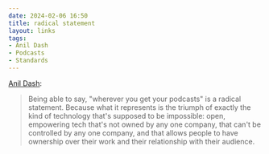 ```yaml
---
date: 2024-02-06 16:50
title: radical statement
layout: links
tags:
- Anil Dash
- Podcasts
- Standards
---
```


[Anil Dash](https://www.anildash.com/2024/02/06/wherever-you-get-podcasts/):

> Being able to say, "wherever you get your podcasts" is a radical statement. Because what it represents is the triumph of exactly the kind of technology that's supposed to be impossible: open, empowering tech that's not owned by any one company, that can't be controlled by any one company, and that allows people to have ownership over their work and their relationship with their audience.